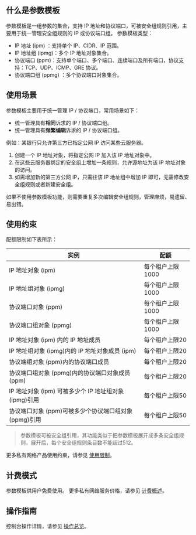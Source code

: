 ## 什么是参数模板
参数模板是一组参数的集合，支持 IP 地址和协议端口，可被安全组规则引用，主要用于统一管理安全组规则的 IP 或协议端口组。
参数模板类型：
- IP 地址 (ipm) ：支持单个 IP、CIDR、IP 范围。
- IP 地址组 (ipmg)：多个 IP 地址对象集合。
- 协议端口 (ppm)：支持单个端口、多个端口、连续端口及所有端口，协议支持：TCP、UDP、ICMP、GRE 协议。
- 协议端口组 (ppmg) ：多个协议端口对象集合。

## 使用场景
参数模板主要用于统一管理 IP / 协议端口，常用场景如下：
- 统一管理具有**相同**诉求的 IP / 协议端口组。
- 统一管理具有**频繁编辑**诉求的 IP / 协议端口组。

例如：某银行只允许第三方已指定公网 IP 访问某些云服务器。
1. 创建一个 IP 地址对象，将指定公网 IP 加入该 IP 地址对象中。
2. 在这些云服务器绑定的安全组上增加一条规则，允许源地址为该 IP 地址对象的访问。
3. 如需增加新的第三方公网 IP，只需往该 IP 地址组中增加 IP 即可，无需修改安全组规则或者新建安全组。

如果不使用参数模板功能，则需要重复多次编辑安全组规则，管理麻烦，易遗留、易出错。

## 使用约束
配额限制如下表所示：

| 实例 | 配额 |
|---------|---------|
| IP 地址对象 (ipm)  | 每个租户上限1000 |
| IP 地址组对象 (ipmg)  |每个租户上限1000|
| 协议端口对象 (ppm)  | 每个租户上限1000 |
| 协议端口组对象 (ppmg)  |每个租户上限1000 |
| IP 地址对象 (ipm) 内的 IP 地址成员 | 每个租户上限20 |
| IP 地址组对象 (ipmg)内的 IP 地址对象成员 (ipm) | 每个租户上限20 |
| 协议端组对象 (ppm)内的协议端口成员 | 每个租户上限20  |
| 协议端口组对象 (ppmg)内的协议端口对象成员 (ppm) | 每个租户上限20 |
| IP 地址对象 (ipm) 可被多少个 IP 地址组对象 (ipmg)引用 | 每个租户上限50 |
| 协议端口对象 (ppm)可被多少个协议端口组对象 (ppmg)引用  | 每个租户上限50  |

>参数模板可被安全组引用，其功能类似于把参数模板展开成多条安全组规则，展开后，每个安全组规则条目数不能超过512。

更多私有网络产品使用约束，请参见 [使用限制](https://intl.cloud.tencent.com/document/product/215/537)。
## 计费模式
参数模板供用户免费使用。
更多私有网络服务价格，请参见 [计费概述](https://intl.cloud.tencent.com/document/product/215/3079)。

## 操作指南
控制台操作详情，请参见 [操作总览](https://intl.cloud.tencent.com/document/product/215/31864)。

